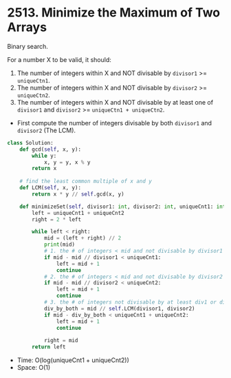 # 2513. Minimize the Maximum of Two Arrays

Binary search.

For a number X to be valid, it should:
1. The number of integers within X and NOT divisable by `divisor1` >= `uniqueCtn1`.
2. The number of integers within X and NOT divisable by `divisor2` >= `uniqueCtn2`.
3. The number of integers within X and NOT divisable by at least one of `divisor1` and `divisor2` >= `uniqueCtn1 + uniqueCtn2`.

* First compute the number of integers divisable by both `divisor1` and `divisor2` (The LCM).
```python
class Solution:
    def gcd(self, x, y):
        while y:
            x, y = y, x % y
        return x
    
    # find the least common multiple of x and y
    def LCM(self, x, y):
        return x * y // self.gcd(x, y)

    def minimizeSet(self, divisor1: int, divisor2: int, uniqueCnt1: int, uniqueCnt2: int) -> int:
        left = uniqueCnt1 + uniqueCnt2
        right = 2 * left

        while left < right:
            mid = (left + right) // 2
            print(mid)
            # 1. the # of integers < mid and not divisable by divisor1 should >= cnt1
            if mid - mid // divisor1 < uniqueCnt1:
                left = mid + 1
                continue
            # 2. the # of integers < mid and not divisable by divisor2 should >= cnt2
            if mid - mid // divisor2 < uniqueCnt2:
                left = mid + 1
                continue
            # 3. the # of integers not divisable by at least div1 or div2 >= cnt1 + cnt2
            div_by_both = mid // self.LCM(divisor1, divisor2)
            if mid - div_by_both < uniqueCnt1 + uniqueCnt2:
                left = mid + 1
                continue
            
            right = mid
        return left
```

* Time: O(log(uniqueCnt1 + uniqueCnt2))
* Space: O(1)
